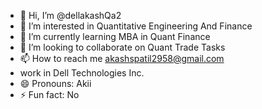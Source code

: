 - 👋 Hi, I’m @dellakashQa2
- 👀 I’m interested in Quantitative Engineering And Finance
- 🌱 I’m currently learning MBA in Quant Finance
- 💞️ I’m looking to collaborate on Quant Trade Tasks
- 📫 How to reach me akashspatil2958@gmail.com
- work in Dell Technologies Inc.
- 😄 Pronouns: Akii
- ⚡ Fun fact: No


<!---
dellakashQa2/dellakashQa2 is a ✨ special ✨ repository because its `README.md` (this file) appears on your GitHub profile.
You can click the Preview link to take a look at your changes.
--->
